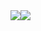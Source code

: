 <div style="display: flex; flex-direction: row;">
    <img align="center" src="https://github-readme-stats.vercel.app/api?username=gabrielctn&show_icons=true&bg_color=30,075985,0891b2&title_color=fff&text_color=fff" />
    <img align="center" src="https://github-readme-stats.vercel.app/api/top-langs/?username=gabrielctn&layout=compact" />
</div>
